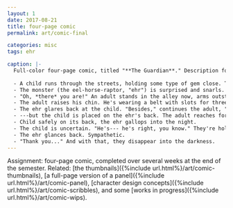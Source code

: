 ```yaml
---
layout: 1
date: 2017-08-21
title: four-page comic
permalink: art/comic-final

categories: misc
tags: ehr

caption: |-
  Full-color four-page comic, titled "**The Guardian**." Description focuses more on narrative than exact panel-by-panel specifics.
  
  - A child runs through the streets, holding some type of gem close. They turn into an alley---and notice something. A monster is eating the trash.
  - The monster (the eel-horse-raptor, "ehr") is surprised and snarls. The child is unphased and reaches out playfully; ehr shrinks back, not sure how to handle the situation. Then the kid reaches for some food in the trash, shoving the ehr aside.
  - "Oh, *there* you are!" An adult stands in the alley now, arms outstretched. "Come back now, child, I won't hurt you. You know it's not safe to play with monsters like that." But the kid, suddenly scared, hides behind the ehr, suddenly scared.
  - The adult raises his chin. He's wearing a belt with slots for three colorful stones; one is missing. "Step back, creature," he says. "This child is a thief. He's under my protection, and I'd hate to take him back---forcibly, that is."
  - The ehr glares back at the child. "Besides," continues the adult, "who's to say he's not trying to steal from *you* now?" Teeth bared, the ehr swings its head towards the child, who cowers---
  - ---but the child is placed on the ehr's back. The adult reaches for a gun but is swiped back by the ehr, who rears like a horse.
  - Child safely on its back, the ehr gallops into the night.
  - The child is uncertain. "He's--- he's right, you know." They're holding tight, but looking back. "I shouldn't be out here on my own, I'm just some stupid little---"
  - The ehr glances back. Sympathetic.
  - "Thank you..." And with that, they disappear into the darkness.
---
```

Assignment: four-page comic, completed over several weeks at the end of the semester. Related: [the thumbnails]({%include url.html%}/art/comic-thumbnails), [a full-page version of a panel]({%include url.html%}/art/comic-panel), [character design concepts]({%include url.html%}/art/comic-scribbles), and some [works in progress]({%include url.html%}/art/comic-wips).